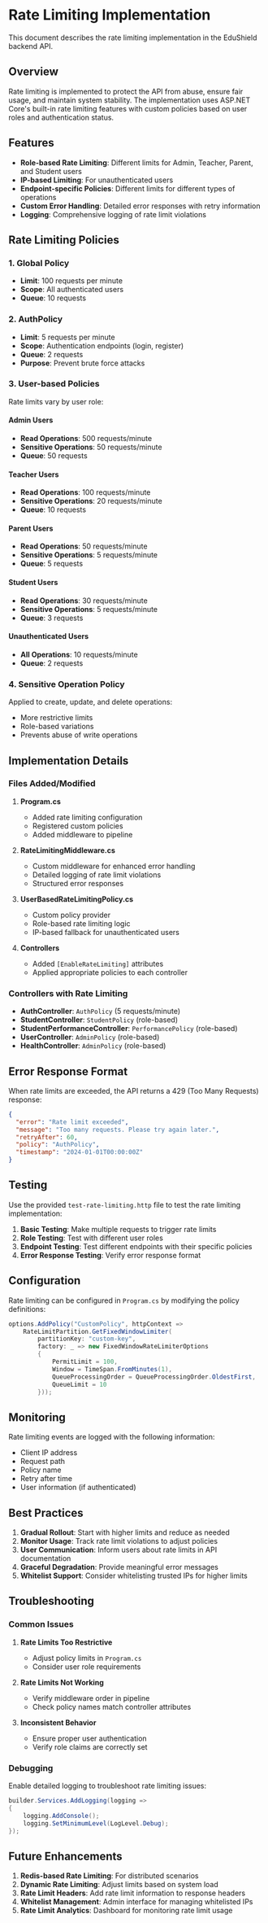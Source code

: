 # Rate Limiting Implementation

This document describes the rate limiting implementation in the EduShield backend API.

## Overview

Rate limiting is implemented to protect the API from abuse, ensure fair usage, and maintain system stability. The implementation uses ASP.NET Core's built-in rate limiting features with custom policies based on user roles and authentication status.

## Features

- **Role-based Rate Limiting**: Different limits for Admin, Teacher, Parent, and Student users
- **IP-based Limiting**: For unauthenticated users
- **Endpoint-specific Policies**: Different limits for different types of operations
- **Custom Error Handling**: Detailed error responses with retry information
- **Logging**: Comprehensive logging of rate limit violations

## Rate Limiting Policies

### 1. Global Policy
- **Limit**: 100 requests per minute
- **Scope**: All authenticated users
- **Queue**: 10 requests

### 2. AuthPolicy
- **Limit**: 5 requests per minute
- **Scope**: Authentication endpoints (login, register)
- **Queue**: 2 requests
- **Purpose**: Prevent brute force attacks

### 3. User-based Policies
Rate limits vary by user role:

#### Admin Users
- **Read Operations**: 500 requests/minute
- **Sensitive Operations**: 50 requests/minute
- **Queue**: 50 requests

#### Teacher Users
- **Read Operations**: 100 requests/minute
- **Sensitive Operations**: 20 requests/minute
- **Queue**: 10 requests

#### Parent Users
- **Read Operations**: 50 requests/minute
- **Sensitive Operations**: 5 requests/minute
- **Queue**: 5 requests

#### Student Users
- **Read Operations**: 30 requests/minute
- **Sensitive Operations**: 5 requests/minute
- **Queue**: 3 requests

#### Unauthenticated Users
- **All Operations**: 10 requests/minute
- **Queue**: 2 requests

### 4. Sensitive Operation Policy
Applied to create, update, and delete operations:
- More restrictive limits
- Role-based variations
- Prevents abuse of write operations

## Implementation Details

### Files Added/Modified

1. **Program.cs**
   - Added rate limiting configuration
   - Registered custom policies
   - Added middleware to pipeline

2. **RateLimitingMiddleware.cs**
   - Custom middleware for enhanced error handling
   - Detailed logging of rate limit violations
   - Structured error responses

3. **UserBasedRateLimitingPolicy.cs**
   - Custom policy provider
   - Role-based rate limiting logic
   - IP-based fallback for unauthenticated users

4. **Controllers**
   - Added `[EnableRateLimiting]` attributes
   - Applied appropriate policies to each controller

### Controllers with Rate Limiting

- **AuthController**: `AuthPolicy` (5 requests/minute)
- **StudentController**: `StudentPolicy` (role-based)
- **StudentPerformanceController**: `PerformancePolicy` (role-based)
- **UserController**: `AdminPolicy` (role-based)
- **HealthController**: `AdminPolicy` (role-based)

## Error Response Format

When rate limits are exceeded, the API returns a 429 (Too Many Requests) response:

```json
{
  "error": "Rate limit exceeded",
  "message": "Too many requests. Please try again later.",
  "retryAfter": 60,
  "policy": "AuthPolicy",
  "timestamp": "2024-01-01T00:00:00Z"
}
```

## Testing

Use the provided `test-rate-limiting.http` file to test the rate limiting implementation:

1. **Basic Testing**: Make multiple requests to trigger rate limits
2. **Role Testing**: Test with different user roles
3. **Endpoint Testing**: Test different endpoints with their specific policies
4. **Error Response Testing**: Verify error response format

## Configuration

Rate limiting can be configured in `Program.cs` by modifying the policy definitions:

```csharp
options.AddPolicy("CustomPolicy", httpContext =>
    RateLimitPartition.GetFixedWindowLimiter(
        partitionKey: "custom-key",
        factory: _ => new FixedWindowRateLimiterOptions
        {
            PermitLimit = 100,
            Window = TimeSpan.FromMinutes(1),
            QueueProcessingOrder = QueueProcessingOrder.OldestFirst,
            QueueLimit = 10
        }));
```

## Monitoring

Rate limiting events are logged with the following information:
- Client IP address
- Request path
- Policy name
- Retry after time
- User information (if authenticated)

## Best Practices

1. **Gradual Rollout**: Start with higher limits and reduce as needed
2. **Monitor Usage**: Track rate limit violations to adjust policies
3. **User Communication**: Inform users about rate limits in API documentation
4. **Graceful Degradation**: Provide meaningful error messages
5. **Whitelist Support**: Consider whitelisting trusted IPs for higher limits

## Troubleshooting

### Common Issues

1. **Rate Limits Too Restrictive**
   - Adjust policy limits in `Program.cs`
   - Consider user role requirements

2. **Rate Limits Not Working**
   - Verify middleware order in pipeline
   - Check policy names match controller attributes

3. **Inconsistent Behavior**
   - Ensure proper user authentication
   - Verify role claims are correctly set

### Debugging

Enable detailed logging to troubleshoot rate limiting issues:

```csharp
builder.Services.AddLogging(logging =>
{
    logging.AddConsole();
    logging.SetMinimumLevel(LogLevel.Debug);
});
```

## Future Enhancements

1. **Redis-based Rate Limiting**: For distributed scenarios
2. **Dynamic Rate Limiting**: Adjust limits based on system load
3. **Rate Limit Headers**: Add rate limit information to response headers
4. **Whitelist Management**: Admin interface for managing whitelisted IPs
5. **Rate Limit Analytics**: Dashboard for monitoring rate limit usage
